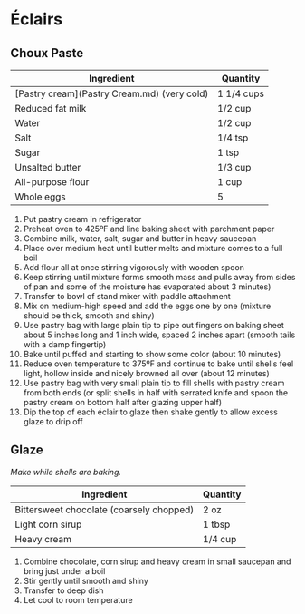 Éclairs
=======

Choux Paste
-----------

Ingredient | Quantity
---|---
[Pastry cream](Pastry Cream.md) (very cold) | 1 1/4 cups
Reduced fat milk | 1/2 cup
Water | 1/2 cup
Salt | 1/4 tsp
Sugar | 1 tsp
Unsalted butter | 1/3 cup
All-purpose flour | 1 cup
Whole eggs | 5

1. Put pastry cream in refrigerator
2. Preheat oven to 425ºF and line baking sheet with parchment paper
3. Combine milk, water, salt, sugar and butter in heavy saucepan
4. Place over medium heat until butter melts and mixture comes to a full boil
5. Add flour all at once stirring vigorously with wooden spoon
6. Keep stirring until mixture forms smooth mass and pulls away from sides of pan and some of the moisture has evaporated about 3 minutes)
7. Transfer to bowl of stand mixer with paddle attachment
8. Mix on medium-high speed and add the eggs one by one (mixture should be thick, smooth and shiny)
9. Use pastry bag with large plain tip to pipe out fingers on baking sheet about 5 inches long and 1 inch wide, spaced 2 inches apart (smooth tails with a damp fingertip)
10. Bake until puffed and starting to show some color (about 10 minutes)
11. Reduce oven temperature to 375ºF and continue to bake until shells feel light, hollow inside and nicely browned all over (about 12 minutes)
12. Use pastry bag with very small plain tip to fill shells with pastry cream from both ends (or split shells in half with serrated knife and spoon the pastry cream on bottom half after glazing upper half)
13. Dip the top of each éclair to glaze then shake gently to allow excess glaze to drip off

Glaze
-----
*Make while shells are baking.*

Ingredient | Quantity
---|---
Bittersweet chocolate (coarsely chopped) | 2 oz
Light corn sirup | 1 tbsp
Heavy cream | 1/4 cup

1. Combine chocolate, corn sirup and heavy cream in small saucepan and bring just under a boil
2. Stir gently until smooth and shiny
3. Transfer to deep dish
4. Let cool to room temperature
